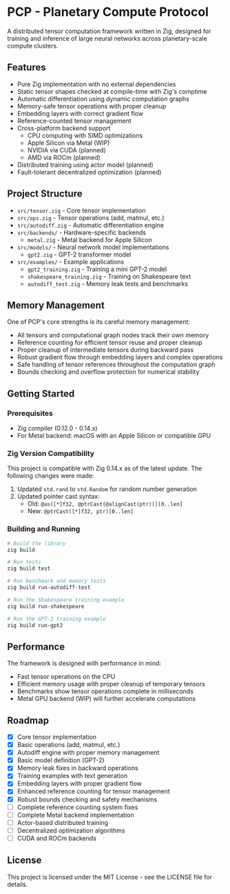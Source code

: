 # PCP - Planetary Compute Protocol

A distributed tensor computation framework written in Zig, designed for training and inference of large neural networks across planetary-scale compute clusters.

## Features

- Pure Zig implementation with no external dependencies
- Static tensor shapes checked at compile-time with Zig's comptime
- Automatic differentiation using dynamic computation graphs
- Memory-safe tensor operations with proper cleanup
- Embedding layers with correct gradient flow
- Reference-counted tensor management
- Cross-platform backend support
  - CPU computing with SIMD optimizations
  - Apple Silicon via Metal (WIP)
  - NVIDIA via CUDA (planned)
  - AMD via ROCm (planned)
- Distributed training using actor model (planned)
- Fault-tolerant decentralized optimization (planned)

## Project Structure

- `src/tensor.zig` - Core tensor implementation
- `src/ops.zig` - Tensor operations (add, matmul, etc.)
- `src/autodiff.zig` - Automatic differentiation engine
- `src/backends/` - Hardware-specific backends
  - `metal.zig` - Metal backend for Apple Silicon
- `src/models/` - Neural network model implementations
  - `gpt2.zig` - GPT-2 transformer model
- `src/examples/` - Example applications
  - `gpt2_training.zig` - Training a mini GPT-2 model
  - `shakespeare_training.zig` - Training on Shakespeare text
  - `autodiff_test.zig` - Memory leak tests and benchmarks

## Memory Management

One of PCP's core strengths is its careful memory management:

- All tensors and computational graph nodes track their own memory
- Reference counting for efficient tensor reuse and proper cleanup
- Proper cleanup of intermediate tensors during backward pass
- Robust gradient flow through embedding layers and complex operations
- Safe handling of tensor references throughout the computation graph
- Bounds checking and overflow protection for numerical stability

## Getting Started

### Prerequisites

- Zig compiler (0.12.0 - 0.14.x)
- For Metal backend: macOS with an Apple Silicon or compatible GPU

### Zig Version Compatibility

This project is compatible with Zig 0.14.x as of the latest update. The following changes were made:

1. Updated `std.rand` to `std.Random` for random number generation
2. Updated pointer cast syntax:
   - Old: `@as([*]f32, @ptrCast(@alignCast(ptr)))[0..len]`
   - New: `@ptrCast([*]f32, ptr)[0..len]`

### Building and Running

```bash
# Build the library
zig build

# Run tests
zig build test

# Run benchmark and memory tests
zig build run-autodiff-test

# Run the Shakespeare training example
zig build run-shakespeare

# Run the GPT-2 training example
zig build run-gpt2
```

## Performance

The framework is designed with performance in mind:

- Fast tensor operations on the CPU
- Efficient memory usage with proper cleanup of temporary tensors
- Benchmarks show tensor operations complete in milliseconds
- Metal GPU backend (WIP) will further accelerate computations

## Roadmap

- [x] Core tensor implementation
- [x] Basic operations (add, matmul, etc.)
- [x] Autodiff engine with proper memory management
- [x] Basic model definition (GPT-2)
- [x] Memory leak fixes in backward operations
- [x] Training examples with text generation
- [x] Embedding layers with proper gradient flow
- [x] Enhanced reference counting for tensor management
- [x] Robust bounds checking and safety mechanisms
- [ ] Complete reference counting system fixes
- [ ] Complete Metal backend implementation
- [ ] Actor-based distributed training
- [ ] Decentralized optimization algorithms
- [ ] CUDA and ROCm backends

## License

This project is licensed under the MIT License - see the LICENSE file for details.